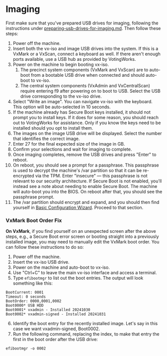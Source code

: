 # Imaging

First make sure that you've prepared USB drives for imaging, following the instructions under [preparing-usb-drives-for-imaging.md](preparing-usb-drives-for-imaging.md "mention"). Then follow these steps:

1. Power off the machine.
2. Insert both the vx-iso and image USB drives into the system. If this is a VxMark or a VxScan, connect a keyboard as well. If there aren't enough ports available, use a USB hub as provided by VotingWorks.
3. Power on the machine to begin booting vx-iso.&#x20;
   1. The precinct system components (VxMark and VxScan) are to auto-boot from a bootable USB drive when connected and should auto-boot to vx-iso.&#x20;
   2. The central system components (VxAdmin and VxCentralScan) require entering f9 after powering on to boot to USB. Select the USB drive corresponding to the vx-iso drive.
4. Select "Write an image". You can navigate vx-iso with the keyboard. This option will be auto-selected in 10 seconds.
5. If the machine already has Secure Boot keys installed, it should not prompt you to install keys. If it does for some reason, you should reach out to VotingWorks for assistance. Only if you know the keys need to be installed should you opt to install them.
6. The images on the image USB drive will be displayed. Select the number that identifies the correct image.
7. Enter 27 for the final expected size of the image in GB.
8. Confirm your selections and wait for imaging to complete.
9. Once imaging completes, remove the USB drives and press "Enter" to reboot.
10. On reboot, you should see a prompt for a passphrase. This passphrase is used to decrypt the machine's /var partition so that it can be re-encrypted via the TPM. Enter "insecure" — this passphrase is not relevant to our security architecture. If Secure Boot is not enabled, you'll instead see a note about needing to enable Secure Boot. The machine will auto-boot you into the BIOS. On reboot after that, you should see the passphrase prompt.
11. The /var partition should encrypt and expand, and you should then find yourself in [Basic Configuration Wizard](basic-configuration-wizard.md). Proceed to that section.

### VxMark Boot Order Fix

**On VxMark**, if you find yourself on an unexpected screen after the above steps, e.g., a Secure Boot error screen or booting straight into a previously installed image, you may need to manually edit the VxMark boot order. You can follow these instructions to do so:

1. Power off the machine.
2. Insert the vx-iso USB drive.
3. Power on the machine and auto-boot to vx-iso.
4. Use "Ctrl+C" to leave the main vx-iso interface and access a terminal.
5. Type `efibootmgr` to list out the boot entries. The output will look something like this:

```
BootCurrent: 0001
Timeout: 0 seconds
BootOrder: 0000,0001,0002
Boot0000* USB HDD
Boot0001* vxadmin - Installed 20241030 
Boot0002* vxadmin-signed - Installed 20241031
```

6. Identify the boot entry for the recently installed image. Let's say in this case we want vxadmin-signed, Boot0002.
7. Run the following command, replacing the index, to make that entry the first in the boot order after the USB drive:

```
efibootmgr -o 0002
```
